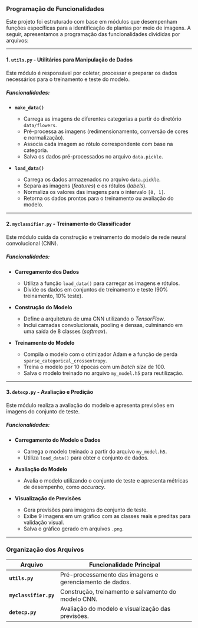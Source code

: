 ### Programação de Funcionalidades  

Este projeto foi estruturado com base em módulos que desempenham funções específicas para a identificação de plantas por meio de imagens. A seguir, apresentamos a programação das funcionalidades divididas por arquivos:

---

#### **1. `utils.py` - Utilitários para Manipulação de Dados**  
Este módulo é responsável por coletar, processar e preparar os dados necessários para o treinamento e teste do modelo.  

##### Funcionalidades:  
- **`make_data()`**  
  - Carrega as imagens de diferentes categorias a partir do diretório `data/flowers`.  
  - Pré-processa as imagens (redimensionamento, conversão de cores e normalização).  
  - Associa cada imagem ao rótulo correspondente com base na categoria.  
  - Salva os dados pré-processados no arquivo `data.pickle`.  

- **`load_data()`**  
  - Carrega os dados armazenados no arquivo `data.pickle`.  
  - Separa as imagens (*features*) e os rótulos (*labels*).  
  - Normaliza os valores das imagens para o intervalo `[0, 1]`.  
  - Retorna os dados prontos para o treinamento ou avaliação do modelo.  

---

#### **2. `myclassifier.py` - Treinamento do Classificador**  
Este módulo cuida da construção e treinamento do modelo de rede neural convolucional (CNN).  

##### Funcionalidades:  
- **Carregamento dos Dados**  
  - Utiliza a função `load_data()` para carregar as imagens e rótulos.  
  - Divide os dados em conjuntos de treinamento e teste (90% treinamento, 10% teste).  

- **Construção do Modelo**  
  - Define a arquitetura de uma CNN utilizando o *TensorFlow*.  
  - Inclui camadas convolucionais, pooling e densas, culminando em uma saída de 8 classes (*softmax*).  

- **Treinamento do Modelo**  
  - Compila o modelo com o otimizador Adam e a função de perda `sparse_categorical_crossentropy`.  
  - Treina o modelo por 10 épocas com um *batch size* de 100.  
  - Salva o modelo treinado no arquivo `my_model.h5` para reutilização.  

---

#### **3. `detecp.py` - Avaliação e Predição**  
Este módulo realiza a avaliação do modelo e apresenta previsões em imagens do conjunto de teste.  

##### Funcionalidades:  
- **Carregamento do Modelo e Dados**  
  - Carrega o modelo treinado a partir do arquivo `my_model.h5`.  
  - Utiliza `load_data()` para obter o conjunto de dados.  

- **Avaliação do Modelo**  
  - Avalia o modelo utilizando o conjunto de teste e apresenta métricas de desempenho, como *accuracy*.  

- **Visualização de Previsões**  
  - Gera previsões para imagens do conjunto de teste.  
  - Exibe 9 imagens em um gráfico com as classes reais e preditas para validação visual.  
  - Salva o gráfico gerado em arquivos `.png`.  

---

### Organização dos Arquivos  
| Arquivo          | Funcionalidade Principal                                      |  
|-------------------|---------------------------------------------------------------|  
| **`utils.py`**    | Pré-processamento das imagens e gerenciamento de dados.       |  
| **`myclassifier.py`** | Construção, treinamento e salvamento do modelo CNN.         |  
| **`detecp.py`**   | Avaliação do modelo e visualização das previsões.             |  
